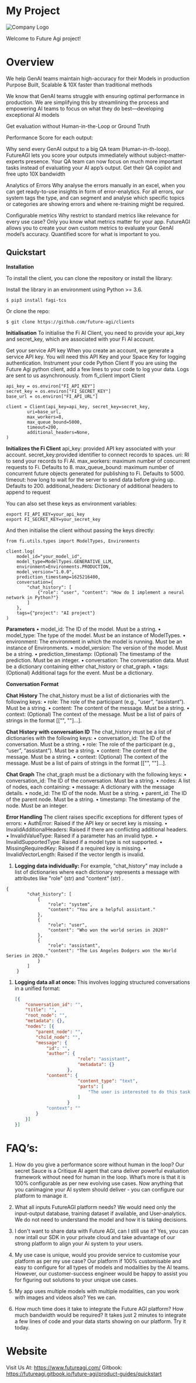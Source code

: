 # My Project

![Company Logo](./Logo.png)

Welcome to Future Agi project!

# Overview

We help GenAI teams maintain high-accuracy for their Models in production
Purpose Built, Scalable & 10X faster than traditional methods

We know that GenAI teams struggle with ensuring optimal performance in production. We are simplifying this by streamlining the process and empowering AI teams to focus on what they do best—developing exceptional AI models

Get evaluation without 
Human-in-the-Loop or Ground Truth

Performance Score for each output: 

Why send every GenAI output to a big QA team (Human-in-th-loop). FutureAGI lets you score your outputs immediately without subject-matter-experts presence. Your QA team can now focus on much more important tasks instead of evaluating your AI app’s output. Get their QA copilot and free upto 10X  bandwidth 


Analytics of Errors
Why analyse the errors manually in an excel, when you can get ready-to-use insights in form of error-enalytics. For all errors, our system tags the type, and can segment and analyse which specific topics or categories are showing errors and where re-training might be required.

Configurable metrics
Why restrict to standard metrics like relevance for every use case? Only you know what metrics matter for your app. FutureAGI allows you to create your own custom metrics to evaluate your GenAI model’s accuracy. Quantified score for what is important to you.


## Quickstart
**Installation**

To install the client, you can clone the repository or install the library:

Install the  library in an environment using Python >= 3.6.
```
$ pip3 install fagi-tcs
```
Or clone the repo:

```
$ git clone https://github.com/future-agi/clients 
```

**Initialisation**
To initialise the Fi AI Client, you need to provide your api_key and secret_key, which are associated with your Fi AI account.

Get your service API key When you create an account, we generate a service API key. You will need this API Key and your Space Key for logging authentication.
Instrument your code Python Client If you are using the Future Agi python client, add a few lines to your code to log your data. Logs are sent to us asynchronously.
from fi_client import Client

```
api_key = os.environ["FI_API_KEY"]
secret_key = os.environ["FI_SECRET_KEY"]
base_url = os.environ["FI_API_URL"]

client = Client(api_key=api_key, secret_key=secret_key,
        uri=base_url,
        max_workers=8,
        max_queue_bound=5000,
        timeout=200,
        additional_headers=None,
)
```

**Initializes the Fi Client**
api_key: provided API key associated with your account.
secret_key:provided identifier to connect records to spaces.
uri: RI to send your records to Fi AI.
max_workers: maximum number of concurrent requests to Fi. Defaults to 8.
max_queue_bound: maximum number of concurrent future objects generated for publishing to Fi. Defaults to 5000.
timeout: how long to wait for the server to send data before giving up. Defaults to 200.
additional_headers: Dictionary of additional headers to append to request

You can also set these keys as environment variables:
```
export FI_API_KEY=your_api_key
export FI_SECRET_KEY=your_secret_key
```
And then initialise the client without passing the keys directly:

```
from fi.utils.types import ModelTypes, Environments

client.log(
    model_id="your_model_id",
    model_type=ModelTypes.GENERATIVE_LLM,
    environment=Environments.PRODUCTION,
    model_version="1.0.0",
    prediction_timestamp=1625216400,
    conversation={
        "chat_history": [
            {"role": "user", "content": "How do I implement a neural network in Python?"}
        ]
    },
    tags={"project": "AI project"}
)
```

**Parameters**
•	model_id: The ID of the model. Must be a string.
•	model_type: The type of the model. Must be an instance of ModelTypes.
•	environment: The environment in which the model is running. Must be an instance of Environments.
•	model_version: The version of the model. Must be a string.
•	prediction_timestamp: (Optional) The timestamp of the prediction. Must be an integer.
•	conversation:  The conversation data. Must be a dictionary containing either chat_history or chat_graph.
•	tags: (Optional) Additional tags for the event. Must be a dictionary.

**Conversation Format**

**Chat History**
The chat_history must be a list of dictionaries with the following keys:
•	role: The role of the participant (e.g., “user”, “assistant”). Must be a string.
•	content: The content of the message. Must be a string.
•	context: (Optional) The context of the message. Must be a list of pairs of strings in the format [["", ""]...].

**Chat History with conversation ID**
The chat_history must be a list of dictionaries with the following keys:
•	conversation_id: The ID of the conversation. Must be a string.
•	role: The role of the participant (e.g., “user”, “assistant”). Must be a string.
•	content: The content of the message. Must be a string.
•	context: (Optional) The context of the message. Must be a list of pairs of strings in the format [["", ""]...].

**Chat Graph**
The chat_graph must be a dictionary with the following keys:
•	conversation_id: The ID of the conversation. Must be a string.
•	nodes: A list of nodes, each containing:
•	message: A dictionary with the message details.
•	node_id: The ID of the node. Must be a string.
•	parent_id: The ID of the parent node. Must be a string.
•	timestamp: The timestamp of the node. Must be an integer.

**Error Handling**
The client raises specific exceptions for different types of errors:
•	AuthError: Raised if the API key or secret key is missing.
•	InvalidAdditionalHeaders: Raised if there are conflicting additional headers.
•	InvalidValueType: Raised if a parameter has an invalid type.
•	InvalidSupportedType: Raised if a model type is not supported.
•	MissingRequiredKey: Raised if a required key is missing.
•	InvalidVectorLength: Raised if the vector length is invalid.



1. **Logging data individually:** For example, "chat_history" may include a list of dictionaries where each dictionary represents a message with attributes like "role" (str) and "content" (str) .

```
{
        "chat_history": [
            {
                "role": "system",
                "content": "You are a helpful assistant."
            },
            {
                "role": "user",
                "content": "Who won the world series in 2020?"
            },
            {
                "role": "assistant",
                "content": "The Los Angeles Dodgers won the World Series in 2020."
            }
        ]
    }
```

1. **Logging data all at once:** This involves logging structured conversations in a unified format:
    
    ```json
    [{
        "conversation_id": "",
        "title": "",
        "root_node": "",
        "metadata": {},
        "nodes": [{
            "parent_node": "",
            "child_node": "",
            "message": {
                "id": "",
                "author": {
                            "role": "assistant",
                            "metadata": {}
                        },
                "content": {
                            "content_type": "text",
                            "parts": [
                                "The user is interested to do this task..."
                            ]
                        }
                "context": ""
            }
        }]
    }]
    
    ```


# FAQ’s:

1. How do you give a performance score without human in the loop?
Our secret Sauce is a Critique AI agent that cana deliver powerful evaluation framework without need for human in the loop. What’s more is that it is 100% configurable as per new evolving use cases. Now anything that you canimagine your AI system should deliver - you can configure our platform to manage it.

2. What all inputs FutureAGI platform needs?
We would need only the input-output database, training dataset if available, and User-analytics. We do not need to understand the model and how it is taking decisions.

3. I don't want to share data with Future AGI, can I still use it?
Yes, you can now intall our SDK in your private cloud and take advantage of our strong platform to align your Ai system to your users.

4. My use case is unique, would you provide service to customise your platform as per my use case?
Our platform if 100% customisable and easy to configure for all types of models and modalities by the AI teams. However, our customer-success engineer would be happy to assist you for figuring out solutions to your unique use cases.

5. My app uses multiple models with multiple modalities, can you work with images and videos also?
Yes we can.

6. How much time does it take to integrate the  Future AGI platform? How much bandwidth would be required?
It takes just 2 minutes to integrate a few lines of code and your data starts showing on our platform. Try it today.


# Website
Visit Us At: https://www.futureagi.com/
Gitbook: https://futureagi.gitbook.io/future-agi/product-guides/quickstart






